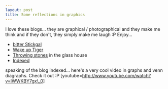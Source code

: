 ```yaml
---
layout: post
title: Some reflections in graphics
---
```


I love these blogs... they are graphical / photographical and they make me think and if they don't, they simply make me laugh :P Enjoy...

- [bitter Stickgal](http://stickgal.blogspot.com/index.html)
- [Wake up Tiger](http://wakeuptiger.blogspot.com/)
- [Throwing stones](http://sauerman.blogspot.com/index.html) in the glass house
- [Indexed](http://indexed.blogspot.com/index.html)

speaking of the blog indexed... here's a very cool video in graphs and venn diagraphs. Check it out :P [youtube=http://www.youtube.com/watch?v=lWWKBY7gx\_0]
